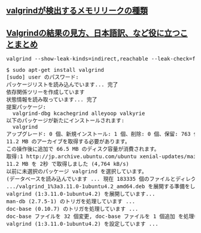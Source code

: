 ## [valgrindが検出するメモリリークの種類](https://www.wagavulin.jp/entry/2016/08/28/231547)
## [Valgrindの結果の見方、日本語訳、など役に立つことまとめ](https://taiyakisun.hatenablog.com/entry/20150902/1441214819)

<pre>
valgrind --show-leak-kinds=indirect,reachable --leak-check=full ./executable
</pre>

<pre>
$ sudo apt-get install valgrind
[sudo] user のパスワード:
パッケージリストを読み込んでいます... 完了
依存関係ツリーを作成しています
状態情報を読み取っています... 完了
提案パッケージ:
  valgrind-dbg kcachegrind alleyoop valkyrie
以下のパッケージが新たにインストールされます:
  valgrind
アップグレード: 0 個、新規インストール: 1 個、削除: 0 個、保留: 763 個。
11.2 MB のアーカイブを取得する必要があります。
この操作後に追加で 66.5 MB のディスク容量が消費されます。
取得:1 http://jp.archive.ubuntu.com/ubuntu xenial-updates/main amd64 valgrind amd64 1:3.11.0-1ubuntu4.2 [11.2 MB]
11.2 MB を 2秒 で取得しました (4,764 kB/s)
以前に未選択のパッケージ valgrind を選択しています。
(データベースを読み込んでいます ... 現在 183335 個のファイルとディレクトリがインストールされています。)
.../valgrind_1%3a3.11.0-1ubuntu4.2_amd64.deb を展開する準備をしています ...
valgrind (1:3.11.0-1ubuntu4.2) を展開しています...
man-db (2.7.5-1) のトリガを処理しています ...
doc-base (0.10.7) のトリガを処理しています ...
doc-base ファイルを 32 個変更, doc-base ファイルを 1 個追加 を処理中...
valgrind (1:3.11.0-1ubuntu4.2) を設定しています ...
</pre>
